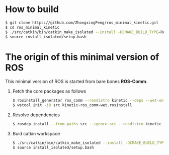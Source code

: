 # How to build

```bash
$ git clone https://github.com/ZhongxingPeng/ros_minimal_kinetic.git
$ cd ros_minimal_kinetic
$ ./src/catkin/bin/catkin_make_isolated --install -DCMAKE_BUILD_TYPE=Release
$ source install_isolated/setup.bash
```

# The origin of this minimal version of ROS
This minimal version of ROS is started from bare bones **ROS-Comm**.

1. Fetch the core packages as follows

	```bash
	$ rosinstall_generator ros_comm --rosdistro kinetic --deps --wet-only --tar > kinetic-ros_comm-wet.rosinstall
	$ wstool init -j8 src kinetic-ros_comm-wet.rosinstall
	````

1. Resolve dependencies

	```bash
	$ rosdep install --from-paths src --ignore-src --rosdistro kinetic -y
	```

1. Buid catkin workspace

	```bash
	$ ./src/catkin/bin/catkin_make_isolated --install -DCMAKE_BUILD_TYPE=Release
	$ source install_isolated/setup.bash
	```

